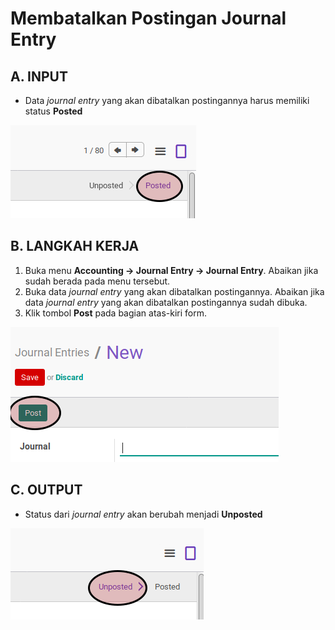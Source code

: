 # Membatalkan Postingan Journal Entry

## A. INPUT

* Data *journal entry* yang akan dibatalkan postingannya harus memiliki status **Posted**

![](../../img/journal-entry/status-posted.png)

## B. LANGKAH KERJA

1. Buka menu **Accounting -> Journal Entry -> Journal Entry**. Abaikan jika sudah berada pada menu tersebut.
2. Buka data *journal entry* yang akan dibatalkan postingannya. Abaikan jika data *journal entry* yang akan dibatalkan postingannya sudah dibuka.
3. Klik tombol **Post** pada bagian atas-kiri form.

![](../../img/journal-entry/tombol-post.png)

## C. OUTPUT

* Status dari *journal entry* akan berubah menjadi **Unposted**

![](../../img/journal-entry/status-unposted.png)
